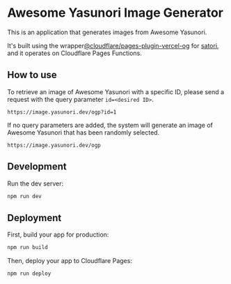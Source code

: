 # Awesome Yasunori Image Generator

This is an application that generates images from Awesome Yasunori.

It's built using the wrapper[@cloudflare/pages-plugin-vercel-og](https://developers.cloudflare.com/pages/functions/plugins/vercel-og/) for [satori](https://github.com/vercel/satori), and it operates on Cloudflare Pages Functions.

## How to use

To retrieve an image of Awesome Yasunori with a specific ID, please send a request with the query parameter `id=<desired ID>`.

```
https://image.yasunori.dev/ogp?id=1
```

If no query parameters are added, the system will generate an image of Awesome Yasunori that has been randomly selected.

```
https://image.yasunori.dev/ogp
```

## Development

Run the dev server:

```sh
npm run dev
```

## Deployment

First, build your app for production:

```sh
npm run build
```

Then, deploy your app to Cloudflare Pages:

```sh
npm run deploy
```
